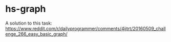# hs-graph

A solution to this task: https://www.reddit.com/r/dailyprogrammer/comments/4ijtrt/20160509_challenge_266_easy_basic_graph/